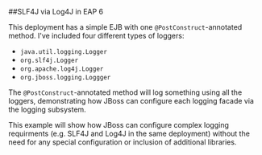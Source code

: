 ##SLF4J via Log4J in EAP 6

This deployment has a simple EJB with one `@PostConstruct`-annotated method.
I've included four different types of loggers:

- `java.util.logging.Logger`
- `org.slf4j.Logger`
- `org.apache.log4j.Logger`
- `org.jboss.logging.Loggger`

The `@PostConstruct`-annotated method will log something using all the loggers,
demonstrating how JBoss can configure each logging facade via the logging
subsystem.

This example will show how JBoss can configure complex logging requirments (e.g.
SLF4J and Log4J in the same deployment) without the need for any special
configuration or inclusion of additional libraries.
